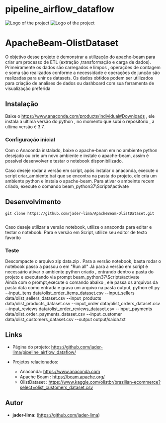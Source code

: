 # pipeline_airflow_dataflow


![Logo of the project](https://beam.apache.org/images/logos/full-color/name-right/beam-logo-full-color-name-right-100.png)
![Logo of the project](/images/bigquery-productcard.png)

# ApacheBeam-OlistDataset
O objetivo desse projeto é demonstrar a utilização do apache-beam para criar um processo de ETL (extração ,transformação e carga de dados).
Primeiramente os dados são carregados e limpos , operações de contagem e soma são realizados conforme a necessidade e operações de junção são realizadas
para unir os datasets.
Os dados obtidos podem ser utilizados para criação de analises de dados ou dashboard com sua ferramenta de visualização preferida



## Instalação

Baixe o https://www.anaconda.com/products/individual#Downloads , ele instala a ultima versão do python , no momento que subi o repositório , a ultima versão é 3.7.


### Configuração inicial

Com o Anaconda instalado, baixe o apache-beam em no ambiente python desejado ou crie um novo ambiente e instale o apache-beam,
assim é possível desenvolver e testar o notebook  disponibilizado.

Caso deseje rodar a versão em script, após instalar o anaconda, execute o script criar_ambiente.bat que se encontra na pasta do projeto,
ele cria um ambiente python e instala o apache-beam.
Para ativar o ambeinte recem criado, execute o comando beam_python37\Scripts\activate  


## Desenvolvimento

```shell
git clone https://github.com/jader-lima/ApacheBeam-OlistDataset.git


```
Caso deseje utilizar a versão notebook, utilize o anaconda para editar e testar o notebook.
Para e versão em Script, utilize seu editor de texto favorito 


### Teste
Descompacte o arquivo zip data.zip .
Para a versão notebook, basta rodar o notebook passo a passou o em "Run all"
Já para a versão em script é necessário ativar o ambiente python criado , entrando dentro a pasta do projeto e executando via prompt beam_python37\Scripts\activate  
Ainda com o prompt,execute o comando abaixo , ele passa os arquivos da pasta data como entrada e grava um arquivo na pasta output, 
python etl.py --input_itens  data/olist_order_items_dataset.csv --input_sellers data/olist_sellers_dataset.csv --input_products data/olist_products_dataset.csv --input_order data/olist_orders_dataset.csv --input_reviews data/olist_order_reviews_dataset.csv --input_payments data/olist_order_payments_dataset.csv --input_customer data/olist_customers_dataset.csv --output output/saida.txt


## Links

- Página do projeto: https://github.com/jader-lima/pipeline_airflow_dataflow/

- Projetos relacionados:
  - Anaconda: https://www.anaconda.com
  - Apache Beam : https://beam.apache.org/
  - OlistDataset : https://www.kaggle.com/olistbr/brazilian-ecommerce?select=olist_customers_dataset.csv
  
 ## Autor
 
* **jader-lima**: (https://github.com/jader-lima)




